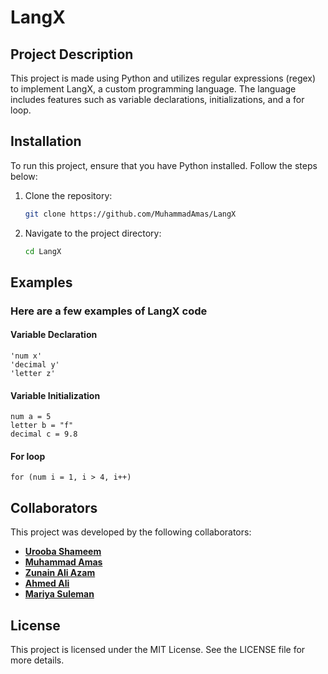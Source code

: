 # LangX

## Project Description

This project is made using Python and utilizes regular expressions (regex) to implement LangX, a custom programming language. The language includes features such as variable declarations, initializations, and a for loop.

## Installation

To run this project, ensure that you have Python installed. Follow the steps below:

1. Clone the repository:

   ```bash
   git clone https://github.com/MuhammadAmas/LangX
   ```

2. Navigate to the project directory:

    ```bash
    cd LangX
    ```

## Examples

### Here are a few examples of LangX code

#### Variable Declaration

    'num x'
    'decimal y'
    'letter z'

#### Variable Initialization

    num a = 5
    letter b = "f"
    decimal c = 9.8 

#### For loop

    for (num i = 1, i > 4, i++)
  
## Collaborators

This project was developed by the following collaborators:

- **[Urooba Shameem](https://github.com/UroobaShameem)**
- **[Muhammad Amas](https://github.com/MuhammadAmas)**
- **[Zunain Ali Azam](https://github.com/ZunainAliAzam)**
- **[Ahmed Ali](https://github.com/Ahmad43A)**
- **[Mariya Suleman](https://github.com/Mar67890)**

## License

This project is licensed under the MIT License. See the LICENSE file for more details.
